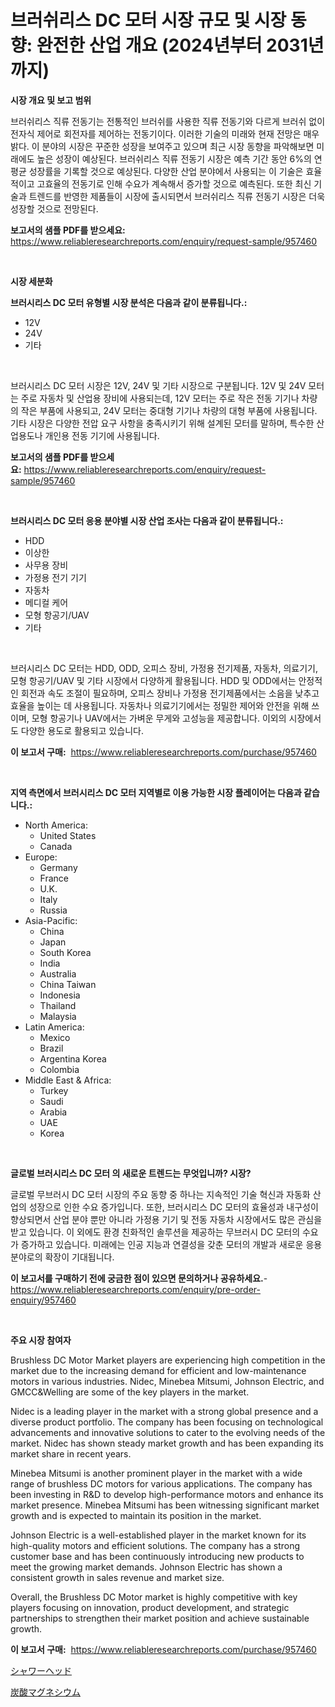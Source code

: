 <p><h1>브러쉬리스 DC 모터 시장 규모 및 시장 동향: 완전한 산업 개요 (2024년부터 2031년까지)</h1></p><p><strong>시장 개요 및 보고 범위</strong></p>
<p><p>브러쉬리스 직류 전동기는 전통적인 브러쉬를 사용한 직류 전동기와 다르게 브러쉬 없이 전자식 제어로 회전자를 제어하는 전동기이다. 이러한 기술의 미래와 현재 전망은 매우 밝다. 이 분야의 시장은 꾸준한 성장을 보여주고 있으며 최근 시장 동향을 파악해보면 미래에도 높은 성장이 예상된다. 브러쉬리스 직류 전동기 시장은 예측 기간 동안 6%의 연평균 성장률을 기록할 것으로 예상된다. 다양한 산업 분야에서 사용되는 이 기술은 효율적이고 고효율의 전동기로 인해 수요가 계속해서 증가할 것으로 예측된다. 또한 최신 기술과 트렌드를 반영한 제품들이 시장에 출시되면서 브러쉬리스 직류 전동기 시장은 더욱 성장할 것으로 전망된다.</p></p>
<p><strong>보고서의 샘플 PDF를 받으세요:</strong> <a href="https://www.reliableresearchreports.com/enquiry/request-sample/957460">https://www.reliableresearchreports.com/enquiry/request-sample/957460</a></p>
<p>&nbsp;</p>
<p><strong>시장 세분화</strong></p>
<p><strong>브러시리스 DC 모터 유형별 시장 분석은 다음과 같이 분류됩니다.:</strong></p>
<p><ul><li>12V</li><li>24V</li><li>기타</li></ul></p>
<p>&nbsp;</p>
<p><p>브러시리스 DC 모터 시장은 12V, 24V 및 기타 시장으로 구분됩니다. 12V 및 24V 모터는 주로 자동차 및 산업용 장비에 사용되는데, 12V 모터는 주로 작은 전동 기기나 차량의 작은 부품에 사용되고, 24V 모터는 중대형 기기나 차량의 대형 부품에 사용됩니다. 기타 시장은 다양한 전압 요구 사항을 충족시키기 위해 설계된 모터를 말하며, 특수한 산업용도나 개인용 전동 기기에 사용됩니다.</p></p>
<p><strong>보고서의 샘플 PDF를 받으세요:</strong>&nbsp;<a href="https://www.reliableresearchreports.com/enquiry/request-sample/957460">https://www.reliableresearchreports.com/enquiry/request-sample/957460</a></p>
<p>&nbsp;</p>
<p><strong> 브러시리스 DC 모터 응용 분야별 시장 산업 조사는 다음과 같이 분류됩니다.:</strong></p>
<p><ul><li>HDD</li><li>이상한</li><li>사무용 장비</li><li>가정용 전기 기기</li><li>자동차</li><li>메디컬 케어</li><li>모형 항공기/UAV</li><li>기타</li></ul></p>
<p>&nbsp;</p>
<p><p>브러시리스 DC 모터는 HDD, ODD, 오피스 장비, 가정용 전기제품, 자동차, 의료기기, 모형 항공기/UAV 및 기타 시장에서 다양하게 활용됩니다. HDD 및 ODD에서는 안정적인 회전과 속도 조절이 필요하며, 오피스 장비나 가정용 전기제품에서는 소음을 낮추고 효율을 높이는 데 사용됩니다. 자동차나 의료기기에서는 정밀한 제어와 안전을 위해 쓰이며, 모형 항공기나 UAV에서는 가벼운 무게와 고성능을 제공합니다. 이외의 시장에서도 다양한 용도로 활용되고 있습니다.</p></p>
<p><strong>이 보고서 구매:</strong>&nbsp; <a href="https://www.reliableresearchreports.com/purchase/957460">https://www.reliableresearchreports.com/purchase/957460</a></p>
<p>&nbsp;</p>
<p><strong>지역 측면에서 브러시리스 DC 모터 지역별로 이용 가능한 시장 플레이어는 다음과 같습니다.:</strong></p>
<p><ul>
    <li>
        North America:
        <ul>
            <li>United States</li>
            <li>Canada</li>
        </ul>
    </li>
    <li>
        Europe:
        <ul>
            <li>Germany</li>
            <li>France</li>
            <li>U.K.</li>
            <li>Italy</li>
            <li>Russia</li>
        </ul>
    </li>
    <li>
        Asia-Pacific:
        <ul>
            <li>China</li>
            <li>Japan</li>
            <li>South Korea</li>
            <li>India</li>
            <li>Australia</li>
            <li>China Taiwan</li>
            <li>Indonesia</li>
            <li>Thailand</li>
            <li>Malaysia</li>
        </ul>
    </li>
    <li>
        Latin America:
        <ul>
            <li>Mexico</li>
            <li>Brazil</li>
            <li>Argentina Korea</li>
            <li>Colombia</li>
        </ul>
    </li>
    <li>
        Middle East & Africa:
        <ul>
            <li>Turkey</li>
            <li>Saudi</li>
            <li>Arabia</li>
            <li>UAE</li>
            <li>Korea</li>
        </ul>
    </li>
    </ul></p>
<p>&nbsp;</p>
<p><strong>글로벌 브러시리스 DC 모터 의 새로운 트렌드는 무엇입니까? 시장?</strong></p>
<p><p>글로벌 무브러시 DC 모터 시장의 주요 동향 중 하나는 지속적인 기술 혁신과 자동화 산업의 성장으로 인한 수요 증가입니다. 또한, 브러시리스 DC 모터의 효율성과 내구성이 향상되면서 산업 분야 뿐만 아니라 가정용 기기 및 전동 자동차 시장에서도 많은 관심을 받고 있습니다. 이 외에도 환경 친화적인 솔루션을 제공하는 무브러시 DC 모터의 수요가 증가하고 있습니다. 미래에는 인공 지능과 연결성을 갖춘 모터의 개발과 새로운 응용 분야로의 확장이 기대됩니다.</p></p>
<p><strong>이 보고서를 구매하기 전에 궁금한 점이 있으면 문의하거나 공유하세요.</strong>- <a href="https://www.reliableresearchreports.com/enquiry/pre-order-enquiry/957460">https://www.reliableresearchreports.com/enquiry/pre-order-enquiry/957460</a></p>
<p>&nbsp;</p>
<p><strong>주요 시장 참여자</strong></p>
<p><p>Brushless DC Motor Market players are experiencing high competition in the market due to the increasing demand for efficient and low-maintenance motors in various industries. Nidec, Minebea Mitsumi, Johnson Electric, and GMCC&Welling are some of the key players in the market.</p><p>Nidec is a leading player in the market with a strong global presence and a diverse product portfolio. The company has been focusing on technological advancements and innovative solutions to cater to the evolving needs of the market. Nidec has shown steady market growth and has been expanding its market share in recent years.</p><p>Minebea Mitsumi is another prominent player in the market with a wide range of brushless DC motors for various applications. The company has been investing in R&D to develop high-performance motors and enhance its market presence. Minebea Mitsumi has been witnessing significant market growth and is expected to maintain its position in the market.</p><p>Johnson Electric is a well-established player in the market known for its high-quality motors and efficient solutions. The company has a strong customer base and has been continuously introducing new products to meet the growing market demands. Johnson Electric has shown a consistent growth in sales revenue and market size.</p><p>Overall, the Brushless DC Motor market is highly competitive with key players focusing on innovation, product development, and strategic partnerships to strengthen their market position and achieve sustainable growth.</p></p>
<p><strong>이 보고서 구매:</strong>&nbsp;&nbsp;<a href="https://www.reliableresearchreports.com/purchase/957460">https://www.reliableresearchreports.com/purchase/957460</a></p>
<p><p><a href="https://github.com/marbadji/Market-Research-Report-List-1/blob/main/696197217096.md">シャワーヘッド</a></p><p><a href="https://github.com/KaydenJohns1964/Market-Research-Report-List-1/blob/main/507715517097.md">炭酸マグネシウム</a></p></p>
